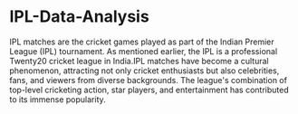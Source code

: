 # IPL-Data-Analysis

IPL matches are the cricket games played as part of the Indian Premier League (IPL) tournament. As mentioned earlier, the IPL is a professional Twenty20 cricket league in India.IPL matches have become a cultural phenomenon, attracting not only cricket enthusiasts but also celebrities, fans, and viewers from diverse backgrounds. The league's combination of top-level cricketing action, star players, and entertainment has contributed to its immense popularity.
